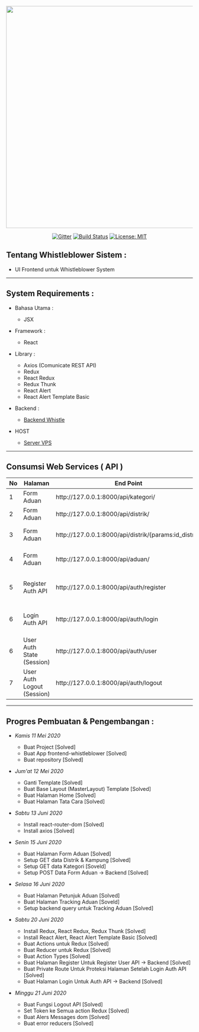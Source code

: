 <p align="center"><img src="https://live.staticflickr.com/65535/49873465473_ac1790f091_b.jpg" width="600px"></p>

<p align="center">
  <a href="https://gitter.im/jayapura_django/community?utm_source=badge&utm_medium=badge&utm_campaign=pr-badge"><img src="https://badges.gitter.im/jayapura_django/community.svg" alt="Gitter" target="_blank"></a>
  <a href="https://github.com/Ekhel/whistleblower/actions"><img src="https://github.com/Ekhel/whistleblower/workflows/Production%20Server/badge.svg" alt="Build Status" target="_blank"></a>
  <a href="https://github.com/Ekhel/whistleblower/blob/master/LICENSE"><img src="https://img.shields.io/badge/License-MIT-green.svg" alt="License: MIT" target="_blank"></a>
</p>

## Tentang Whistleblower Sistem :
  - UI Frontend untuk Whistleblower System

  ----------------------------------------------------------------------------------------------------------------------

  ## System Requirements :
* Bahasa Utama :
  - JSX

* Framework :
  - React

* Library :
  - Axios (Comunicate REST API)
  - Redux
  - React Redux
  - Redux Thunk
  - React Alert
  - React Alert Template Basic

* Backend :
  - [Backend Whistle](https://github.com/jayapura-dev/backend-whistleblower)

* HOST
  - [Server VPS]()

-----------------------------------------------------------------------------------------------------------------------

## Consumsi Web Services ( API )

<table class="small table">
    <thead>
      <tr>
        <th>No</th>
        <th>Halaman</th>
        <th>End Point</th>
        <th>Element</th>
        <th>Method</th>
      </tr>
    </thead>
    <tbody>
      <tr>
        <td>1</td>
        <td>Form Aduan</td>
        <td>http://127.0.0.1:8000/api/kategori/</td>
        <td>Dropdownlist (Kategori)</td>
        <td> GET </td>
      </tr>
      <tr>
        <td>2</td>
        <td>Form Aduan</td>
        <td>http://127.0.0.1:8000/api/distrik/</td>
        <td>Dropdownlist (Distrik)</td>
        <td> GET </td>
      </tr>
      <tr>
        <td>3</td>
        <td>Form Aduan</td>
        <td>http://127.0.0.1:8000/api/distrik/{params:id_distrik}</td>
        <td>Nested Dropdownlist (Kampung)</td>
        <td> GET </td>
      </tr>
      <tr>
        <td>4</td>
        <td>Form Aduan</td>
        <td>http://127.0.0.1:8000/api/aduan/</td>
        <td>Button Submit (Data Form)</td>
        <td> POST, GET (Callback) </td>
      </tr>
      <tr>
        <td>5</td>
        <td>Register Auth API</td>
        <td>http://127.0.0.1:8000/api/auth/register</td>
        <td>-</td>
        <td> POST (Callback Result Token) </td>
      </tr>
      <tr>
        <td>6</td>
        <td>Login Auth API</td>
        <td>http://127.0.0.1:8000/api/auth/login</td>
        <td>Redux</td>
        <td> POST (Callback Result Token) </td>
      </tr>
      <tr>
        <td>6</td>
        <td>User Auth State (Session)</td>
        <td>http://127.0.0.1:8000/api/auth/user</td>
        <td>]Redux</td>
        <td> GET (Callback) </td>
      </tr>
      <tr>
        <td>7</td>
        <td>User Auth Logout (Session)</td>
        <td>http://127.0.0.1:8000/api/auth/logout</td>
        <td>]Redux</td>
        <td> POST </td>
      </tr>
    </tbody>
</table>

-----------------------------------------------------------------------------------------------------------------------

## Progres Pembuatan & Pengembangan :

* *Kamis 11 Mei 2020*
  - Buat Project [Solved]
  - Buat App frontend-whistleblower [Solved]
  - Buat repository [Solved]

* *Jum'at 12 Mei 2020*
  - Ganti Template [Solved]
  - Buat Base Layout (MasterLayout) Template [Solved]
  - Buat Halaman Home [Solved]
  - Buat Halaman Tata Cara [Solved]

* *Sabtu 13 Juni 2020*
  - Install react-router-dom [Solved]
  - Install axios [Solved]

* *Senin 15 Juni 2020*
  - Buat Halaman Form Aduan [Solved]
  - Setup GET data Distrik & Kampung [Solved]
  - Setup GET data Kategori [Soveld]  
  - Setup POST Data Form Aduan -> Backend [Solved]

* *Selasa 16 Juni 2020*
  - Buat Halaman Petunjuk Aduan [Solved]
  - Buat Halaman Tracking Aduan [Soveld]
  - Setup backend query untuk Tracking Aduan [Solved]

* *Sabtu 20 Juni 2020*
  - Install Redux, React Redux, Redux Thunk [Solved]
  - Install React Alert, React Alert Template Basic [Solved]
  - Buat Actions untuk Redux [Solved]
  - Buat Reducer untuk Redux [Solved]
  - Buat Action Types [Solved]
  - Buat Halaman Register Untuk Register User API -> Backend [Solved]
  - Buat Private Route Untuk Proteksi Halaman Setelah Login Auth API [Solved]
  - Buat Halaman Login Untuk Auth API -> Backend [Solved]

* *Minggu 21 Juni 2020*
  - Buat Fungsi Logout API [Solved]
  - Set Token ke Semua action Redux [Solved]
  - Buat Alers Messages dom [Solved]
  - Buat error reducers [Solved]
